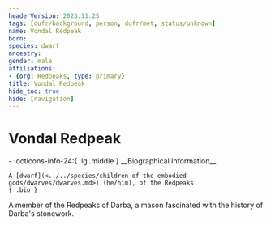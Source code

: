 ```yaml
---
headerVersion: 2023.11.25
tags: [dufr/background, person, dufr/met, status/unknown]
name: Vondal Redpeak
born:
species: dwarf
ancestry:
gender: male
affiliations:
- {org: Redpeaks, type: primary}
title: Vondal Redpeak
hide_toc: true
hide: [navigation]
---
```

# Vondal Redpeak
<div class="grid cards ext-narrow-margin ext-one-column" markdown>
- :octicons-info-24:{ .lg .middle } __Biographical Information__

    A [dwarf](<../../species/children-of-the-embodied-gods/dwarves/dwarves.md>) (he/him), of the Redpeaks  
    { .bio }

</div>


A member of the Redpeaks of Darba, a mason fascinated with the history of Darba's stonework. 